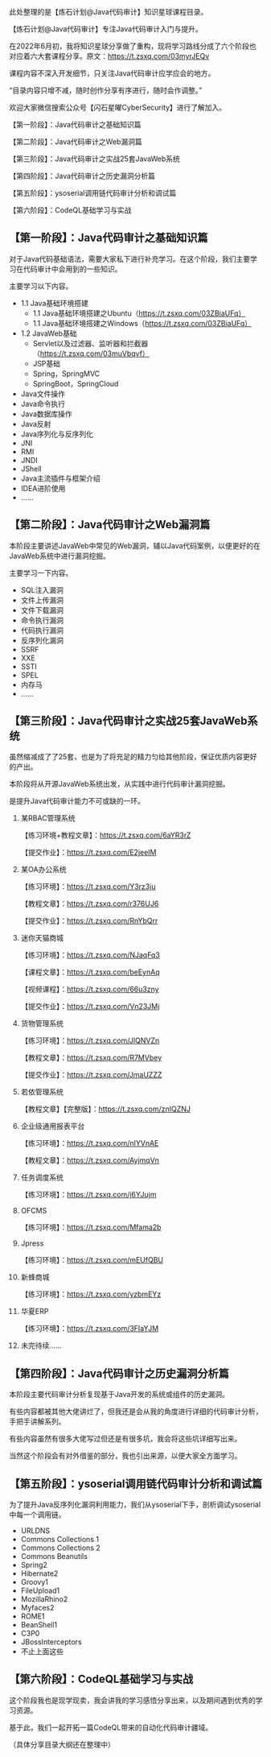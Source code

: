 此处整理的是【炼石计划@Java代码审计】知识星球课程目录。

【炼石计划@Java代码审计】专注Java代码审计入门与提升。

在2022年6月初，我将知识星球分享做了重构，现将学习路线分成了六个阶段也对应着六大套课程分享。原文：https://t.zsxq.com/03myrJEQv

课程内容不深入开发细节，只关注Java代码审计应学应会的地方。

“目录内容只增不减，随时创作分享有序进行，随时会作调整。”

欢迎大家微信搜索公众号【闪石星曜CyberSecurity】进行了解加入。



【第一阶段】：Java代码审计之基础知识篇

【第二阶段】：Java代码审计之Web漏洞篇

【第三阶段】：Java代码审计之实战25套JavaWeb系统

【第四阶段】：Java代码审计之历史漏洞分析篇

【第五阶段】：ysoserial调用链代码审计分析和调试篇

【第六阶段】：CodeQL基础学习与实战





## 【第一阶段】：Java代码审计之基础知识篇

对于Java代码基础语法，需要大家私下进行补充学习。在这个阶段，我们主要学习在代码审计中会用到的一些知识。

主要学习以下内容。

- 1.1 Java基础环境搭建
  - 1.1 Java基础环境搭建之Ubuntu（https://t.zsxq.com/03ZBiaUFq）
  - 1.1 Java基础环境搭建之Windows（https://t.zsxq.com/03ZBiaUFq）
- 1.2 JavaWeb基础
  - Servlet以及过滤器、监听器和拦截器（https://t.zsxq.com/03muVbqvf）
  - JSP基础
  - Spring，SpringMVC
  - SpringBoot，SpringCloud
- Java文件操作
- Java命令执行
- Java数据库操作
- Java反射
- Java序列化与反序列化
- JNI
- RMI
- JNDI
- JShell
- Java主流插件与框架介绍
- IDEA进阶使用
- ......



## 【第二阶段】：Java代码审计之Web漏洞篇

本阶段主要讲述JavaWeb中常见的Web漏洞，辅以Java代码案例，以便更好的在JavaWeb系统中进行漏洞挖掘。

主要学习一下内容。

- SQL注入漏洞
- 文件上传漏洞
- 文件下载漏洞
- 命令执行漏洞
- 代码执行漏洞
- 反序列化漏洞
- SSRF
- XXE
- SSTI
- SPEL
- 内存马
- ......



## 【第三阶段】：Java代码审计之实战25套JavaWeb系统

虽然缩减成了了25套，也是为了将充足的精力匀给其他阶段，保证优质内容更好的产出。

本阶段将从开源JavaWeb系统出发，从实践中进行代码审计漏洞挖掘。

是提升Java代码审计能力不可或缺的一环。

1. 某RBAC管理系统

   【练习环境+教程文章】：https://t.zsxq.com/6aYR3rZ

   【提交作业】：https://t.zsxq.com/E2jeeIM

2. 某OA办公系统

   【练习环境】：https://t.zsxq.com/Y3rz3ju

   【教程文章】：https://t.zsxq.com/r376UJ6

   【提交作业】：https://t.zsxq.com/RnYbQrr

3. 迷你天猫商城

   【练习环境】：https://t.zsxq.com/NJaqFq3

   【课程文章】：https://t.zsxq.com/beEynAq

   【视频课程】：https://t.zsxq.com/66u3zny

   【提交作业】：https://t.zsxq.com/Vn23JMj

4. 货物管理系统

   【练习环境】：https://t.zsxq.com/JIQNVZn

   【教程文章】：https://t.zsxq.com/R7MVbey

   【提交作业】：https://t.zsxq.com/JmaUZZZ

5. 若依管理系统

   【教程文章】【完整版】：https://t.zsxq.com/znIQZNJ

6. 企业级通用报表平台

   【练习环境】：https://t.zsxq.com/nIYVnAE

   【教程文章】：https://t.zsxq.com/AyjmqVn

7. 任务调度系统

   【练习环境】：https://t.zsxq.com/j6YJujm

8. OFCMS

   【练习环境】：https://t.zsxq.com/Mfama2b

9. Jpress

   【练习环境】：https://t.zsxq.com/mEUfQBU

10. 新蜂商城

    【练习环境】：https://t.zsxq.com/yzbmEYz

11. 华夏ERP

    【练习环境】：https://t.zsxq.com/3FIaYJM

12. 未完待续......



## 【第四阶段】：Java代码审计之历史漏洞分析篇

本阶段主要代码审计分析复现基于Java开发的系统或组件的历史漏洞。

有些内容都被其他大佬讲烂了，但我还是会从我的角度进行详细的代码审计分析，手把手讲解系列。

有些内容虽然有很多大佬写过但还是有很多坑，我会将这些坑详细写出来。

当然这个阶段会有对外借鉴的部分，我也引出来源，以便大家全方面学习。





## 【第五阶段】：ysoserial调用链代码审计分析和调试篇

为了提升Java反序列化漏洞利用能力，我们从ysoserial下手，剖析调试ysoserial中每一个调用链。

- URLDNS
- Commons Collections 1
- Commons Collections 2
- Commons Beanutils
- Spring2
- Hibernate2
- Groovy1
- FileUpload1
- MozillaRhino2
- Myfaces2
- ROME1
- BeanShell1
- C3P0
- JBossInterceptors
- 不止上面这些



## 【第六阶段】：CodeQL基础学习与实战

这个阶段我也是现学现卖，我会讲我的学习感悟分享出来，以及期间遇到优秀的学习资源。

基于此，我们一起开拓一篇CodeQL带来的自动化代码审计疆域。

（具体分享目录大纲还在整理中）
